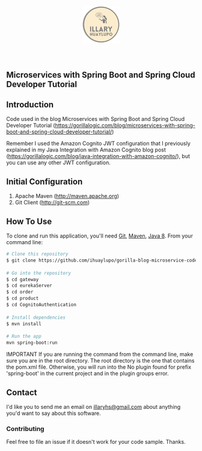 <h1 align="center">
  <br>
  <img src="https://github.com/ihuaylupo/assets/raw/master/illy.png" alt="Illary Huaylupo" width="100px" height="100px"></a>
  <br>
 
  <br>
</h1>

## Microservices with Spring Boot and Spring Cloud Developer Tutorial

## Introduction

Code used in the blog Microservices with Spring Boot and Spring Cloud Developer Tutorial (https://gorillalogic.com/blog/microservices-with-spring-boot-and-spring-cloud-developer-tutorial/)


Remember I used the Amazon Cognito JWT configuration that I previously explained in my Java Integration with Amazon Cognito blog post (https://gorillalogic.com/blog/java-integration-with-amazon-cognito/), but you can use any other JWT configuration.

## Initial Configuration

1.	Apache Maven (http://maven.apache.org)
2.	Git Client (http://git-scm.com)

## How To Use

To clone and run this application, you'll need [Git](https://git-scm.com), [Maven](https://maven.apache.org/), [Java 8](https://www.oracle.com/technetwork/java/javase/downloads/jdk8-downloads-2133151.html). From your command line:

```bash
# Clone this repository
$ git clone https://github.com/ihuaylupo/gorilla-blog-microservice-code.git

# Go into the repository
$ cd gateway
$ cd eurekaServer
$ cd order
$ cd product
$ cd CognitoAuthentication

# Install dependencies
$ mvn install

# Run the app
mvn spring-boot:run
```
IMPORTANT If you are running the command from the command line, make sure you are in the root directory. The root directory is the one that contains the pom.xml file. Otherwise, you will run into the No plugin found for prefix 'spring-boot' in the current project and in the plugin groups error.

## Contact

I'd like you to send me an email on <illaryhs@gmail.com> about anything you'd want to say about this software.

### Contributing
Feel free to file an issue if it doesn't work for your code sample. Thanks.
